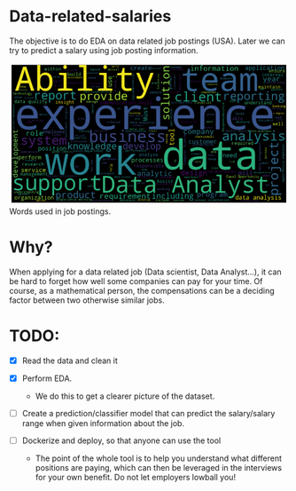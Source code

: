 # Data-related-salaries
The objective is to do EDA on data related job postings (USA). Later we can try to predict a salary using job posting information.

![job_desc](description_wordcloud.png)
Words used in job postings.

# Why?
When applying for a data related job (Data scientist, Data Analyst...), it can be hard to forget how well some companies can pay for your time. Of course, as a mathematical person, the compensations can be a deciding factor between two otherwise similar jobs.

# TODO:

- [x] Read the data and clean it
- [x] Perform EDA.
    - We do this to get a clearer picture of the dataset.
- [ ] Create a prediction/classifier model that can predict the salary/salary range when given information about the job.

- [ ] Dockerize and deploy, so that anyone can use the tool
    - The point of the whole tool is to help you understand what different positions are paying, which can then be leveraged in the interviews for your own benefit. Do not let employers lowball you!
